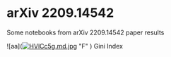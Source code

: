 # arXiv 2209.14542
Some notebooks from arXiv 2209.14542 paper results

![aa](<a href="https://freeimage.host/i/HVlCc5g"><img src="https://iili.io/HVlCc5g.md.jpg" alt="HVlCc5g.md.jpg" border="0"></a> "F" )
                                Gini Index
